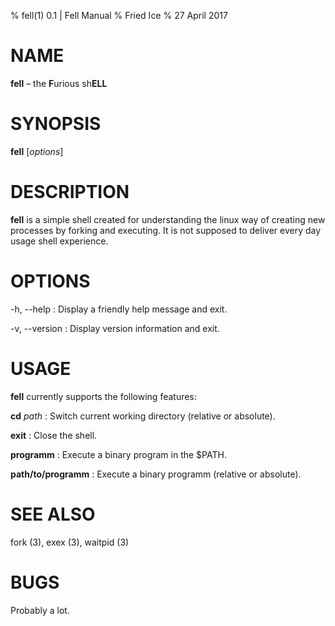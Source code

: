 % fell(1) 0.1 | Fell Manual
% Fried Ice
% 27 April 2017

# NAME

**fell** – the **F**urious sh**ELL**

# SYNOPSIS

**fell** [*options*]

# DESCRIPTION

__fell__ is a simple shell created for understanding the linux way of creating new processes by forking and executing. It is not supposed to deliver every day usage shell experience.

# OPTIONS

-h, --help
:   Display a friendly help message and exit.

-v, --version
:   Display version information and exit.

# USAGE
**fell** currently supports the following features:

**cd** *path*
:   Switch current working directory (relative or absolute).

**exit**
:    Close the shell.

**programm**
:   Execute a binary program in the $PATH.

**path/to/programm**
:   Execute a binary programm (relative or absolute).

# SEE ALSO
fork (3), exex (3), waitpid (3)

# BUGS
Probably a lot.
